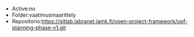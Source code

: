 * Active:no
* Folder:vaatimusmaarittely
* Repositorio:https://gitlab.labranet.jamk.fi/open-project-framework/opf-planning-phase-v1.git